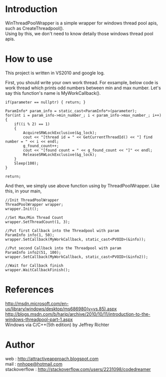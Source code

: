Introduction
====================

WinThreadPoolWrapper is a simple wrapper for windows thread pool apis, such as CreateThreadpool().  
Using by this, we don't need to know detaily those windows thread pool apis.


How to use
====================

This project is written in VS2010 and google log.

First, you should write your own work thread. 
For exsample, below code is work thread which prints odd numbers between min and max number.
Let's say this function's name is MyWorkCallback().

	if(parameter == nullptr) { return; }

	ParamInfo* param_info = static_cast<ParamInfo*>(parameter);
	for(int i = param_info->min_number_; i < param_info->max_number_; i++)
	{
		if((i % 2) == 1)
		{
			AcquireSRWLockExclusive(&g_lock);
			cout << "[thread id = " << GetCurrentThreadId() << "] find number = " << i << endl;
			g_found_count++;
			cout << "[found count = " << g_found_count << "]" << endl;
			ReleaseSRWLockExclusive(&g_lock);
		}
		Sleep(100);
	}

	return;


And then, we simply use above function using by ThreadPoolWrapper.
Like this, in your main,


	//Init ThreadPoolWrapper
	ThreadPoolWrapper wrapper;
	wrapper.Init();
	
	//Set Max/Min Thread Count
	wrapper.SetThreadCount(1, 3);

	//Put first Callback into the Threadpool with param
	ParamInfo info(1, 50);
	wrapper.SetCallback(MyWorkCallback, static_cast<PVOID>(&info));

	//Put second Callback into the Threadpool with param
	ParamInfo info2(51, 100);
	wrapper.SetCallback(MyWorkCallback, static_cast<PVOID>(&info2));

	//Wait for Callback finish
	wrapper.WaitCallbackFinish();


References
====================
http://msdn.microsoft.com/en-us/library/windows/desktop/ms686980(v=vs.85).aspx  
http://blogs.msdn.com/b/harip/archive/2010/10/11/introduction-to-the-windows-threadpool-part-1.aspx  
Windows via C/C++(5th edition) by Jeffrey Richter


Author
====================
web : http://attractiveapproach.blogspot.com  
mail : nnhope@hotmail.com  
stackoverflow : http://stackoverflow.com/users/2231098/codedreamer


